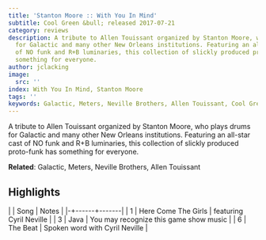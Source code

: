 ```yaml
---
title: 'Stanton Moore :: With You In Mind'
subtitle: Cool Green &bull; released 2017-07-21
category: reviews
description: A tribute to Allen Touissant organized by Stanton Moore, who plays drums
  for Galactic and many other New Orleans institutions. Featuring an all-star cast
  of NO funk and R+B luminaries, this collection of slickly produced proto-funk has
  something for everyone.
author: jclacking
image:
  src: ''
index: With You In Mind, Stanton Moore
tags: ''
keywords: Galactic, Meters, Neville Brothers, Allen Touissant, Cool Green
---
```

A tribute to Allen Touissant organized by Stanton Moore, who plays drums for Galactic and many other New Orleans institutions. Featuring an all-star cast of NO funk and R+B luminaries, this collection of slickly produced proto-funk has something for everyone.<!--more-->

**Related**: Galactic, Meters, Neville Brothers, Allen Touissant

## Highlights

| | Song | Notes |
|-+------+-------|
| 1 | Here Come The Girls | featuring Cyril Neville |
| 3 | Java | You may recognize this game show music |
| 6 | The Beat | Spoken word with Cyril Neville |

